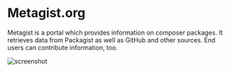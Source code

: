 Metagist.org
============

Metagist is a portal which provides information on composer packages. It retrieves
data from Packagist as well as GitHub and other sources. End users can contribute
information, too.

![screenshot](https://github.com/wuzzitor/metagist/raw/master/doc/screen.png "In-Dev Screenshot")

